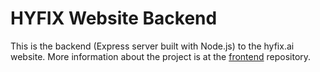 # HYFIX Website Backend

This is the backend (Express server built with Node.js) to the hyfix.ai website. More information about the project is at the [frontend](https://github.com/MicaHorton/hyfix.ai/tree/dev) repository.